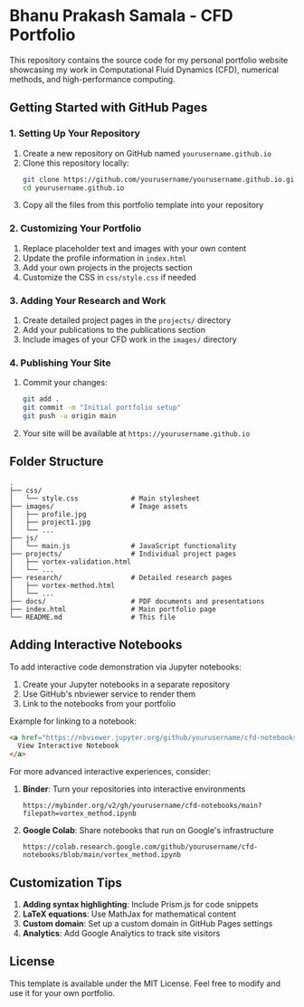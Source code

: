 # Bhanu Prakash Samala - CFD Portfolio

This repository contains the source code for my personal portfolio website showcasing my work in Computational Fluid Dynamics (CFD), numerical methods, and high-performance computing.

## Getting Started with GitHub Pages

### 1. Setting Up Your Repository

1. Create a new repository on GitHub named `yourusername.github.io`
2. Clone this repository locally:
   ```bash
   git clone https://github.com/yourusername/yourusername.github.io.git
   cd yourusername.github.io
   ```
3. Copy all the files from this portfolio template into your repository

### 2. Customizing Your Portfolio

1. Replace placeholder text and images with your own content
2. Update the profile information in `index.html`
3. Add your own projects in the projects section
4. Customize the CSS in `css/style.css` if needed

### 3. Adding Your Research and Work

1. Create detailed project pages in the `projects/` directory
2. Add your publications to the publications section
3. Include images of your CFD work in the `images/` directory

### 4. Publishing Your Site

1. Commit your changes:
   ```bash
   git add .
   git commit -m "Initial portfolio setup"
   git push -u origin main
   ```
2. Your site will be available at `https://yourusername.github.io`

## Folder Structure

```
.
├── css/
│   └── style.css             # Main stylesheet
├── images/                   # Image assets
│   ├── profile.jpg
│   ├── project1.jpg
│   └── ...
├── js/
│   └── main.js               # JavaScript functionality
├── projects/                 # Individual project pages
│   ├── vortex-validation.html
│   └── ...
├── research/                 # Detailed research pages
│   ├── vortex-method.html
│   └── ...
├── docs/                     # PDF documents and presentations
├── index.html                # Main portfolio page
└── README.md                 # This file
```

## Adding Interactive Notebooks

To add interactive code demonstration via Jupyter notebooks:

1. Create your Jupyter notebooks in a separate repository
2. Use GitHub's nbviewer service to render them
3. Link to the notebooks from your portfolio

Example for linking to a notebook:

```html
<a href="https://nbviewer.jupyter.org/github/yourusername/cfd-notebooks/blob/main/vortex_method.ipynb" target="_blank">
  View Interactive Notebook
</a>
```

For more advanced interactive experiences, consider:

1. **Binder**: Turn your repositories into interactive environments
   ```
   https://mybinder.org/v2/gh/yourusername/cfd-notebooks/main?filepath=vortex_method.ipynb
   ```

2. **Google Colab**: Share notebooks that run on Google's infrastructure
   ```
   https://colab.research.google.com/github/yourusername/cfd-notebooks/blob/main/vortex_method.ipynb
   ```

## Customization Tips

1. **Adding syntax highlighting**: Include Prism.js for code snippets
2. **LaTeX equations**: Use MathJax for mathematical content
3. **Custom domain**: Set up a custom domain in GitHub Pages settings
4. **Analytics**: Add Google Analytics to track site visitors

## License

This template is available under the MIT License. Feel free to modify and use it for your own portfolio.
